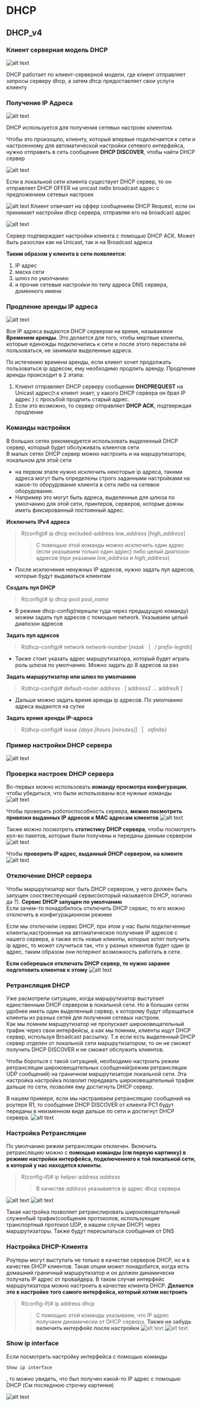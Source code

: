 # DHCP
## DHCP_v4

### Клиент серверная модель DHCP
![alt text](image.png)

DHCP работает по клиент-серверной модели, где клиент отправляет запросы серверу dhcp, а затем dhcp предоставляет свои услуги клиенту

### Получение IP Адреса
![alt text](image-1.png)

DHCP используется для получения сетевых настроек клиентом.  
  
Чтобы это произошло, клиенту, который впервые подключается к сети и настроенному для автоматической настройки сетевого интерфейса, нужно отправить в сеть сообщение __DHCP DISCOVER__, чтобы найти DHCP сервер  
  
![alt text](image-2.png)

Если в локальной сети клиента существует DHCP сервер, то он отправляет DHCP OFFER на unicast либо broadcast адрес с предложением сетевых настроек    
  
![alt text](image-3.png)
Клиент отвечает на оффер сообщением DHCP Request, если он принимает настройки dhcp сервера, отправляя его на broadcast адрес  
  

![alt text](image-4.png)

Сервер подтверждает настройки клиента с помощью DHCP ACK. Может быть разослан как на Unicast, так и на Broadcast адреса  
  
__Таким образом у клиента в сети появляется:__
1. IP адрес
2. маска сети 
3. шлюз по умолчанию 
4. и прочие сетевые настройки по типу адреса DNS сервера, доменного имени

### Продление аренды IP адреса

![alt text](image-5.png)

Все IP адреса выдаются DHCP сервером на время, называемое __Временем аренды__. Это делается для того, чтобы мертвые клиенты, которые единожды подключились к сети и после этого перестали ей пользоваться, не занимали выделенные адреса.  

По истечению времени аренды, если клиент хочет продолжать пользоваться ip адресом, ему необходимо продлить аренду. Продление аренды происходит в 2 этапа:
1. Клиент отправляет DHCP серверу сообщение __DHCPREQUEST__ на Unicast адрес(т.к клиент знает, у какого DHCP сервера он брал IP адрес ) с просьбой продлить старый адрес.
2. Если это возможно, то сервер отправляет __DHCP ACK__, подтверждая продление 

### Команды настройки

В больших сетях рекомендуется использовать выделенный DHCP сервер, который будет обслуживать клиентов сети  
В малых сетях DHCP сервер можно настроить и на маршрутизаторе, локальном для этой сети

* на первом этапе нужно исключить некоторые ip адреса, такими адреса могут быть определены строго заданными настройками на какое-то оборудование клиента в сети либо на сетевое оборудование.
* Например это могут быть адреса, выделенные для шлюза по умолчанию для этой сети, принтеров, серверов, которые дожны иметь фиксированный постоянный адрес. 

__Исключить IPv4 адреса__
> R(config)# ip dhcp excluded-address _low_address_ [_high\_address_] 
> > С помощью этой команды можно исключить один адрес (если указываем только один адрес) либо целый диапозон адресов (при указании _low_address_ и _high\_address_)

* После исключения ненужных IP адресов, нужно задать пул адресов, которые будут выдаваться клиентам

__Создать пул DHCP__
> R(config)# ip dhcp pool _pool\_name_

* В режиме dhcp-config(перешли туда через предыдущую команду) можем задать пул адресов с помощью network. Указываем целый диапозон адресов

__Задать пул адресов__
> R(dhcp-config)# network _network-number_ [_mask_ &nbsp; | &nbsp; / _prefix-legnth_]

* Также стоит указать адрес маршрутизатора, который будет играть роль шлюза по умолчанию. Можно задать до 8 адресов за раз

__Задать маршрутизатор или шлюз по умолчанию__
> R(dhcp-config)# default-router _address_ &nbsp; [ address2 ... addres8 ]

* Дальше можно задать время аренды ip адресов. По умолчанию адреса выдаются на сутки

**Задать время аренды IP-адреса**
> R(dhcp-config)# lease *{days [hours [minutes]]* &nbsp; | &nbsp; *infinite}*

### Пример настройки DHCP сервера
![alt text](image-6.png)

### Проверка настроек DHCP сервера
Во-первых можно использовать **команду просмотра конфигурации**, чтобы убедиться, что были использованы все нужные команды
![alt text](image-7.png)

Чтобы проверить роботоспособность сервера, **можно посмотреть привязки выданных IP адресов к MAC адресам клиентов** 
![alt text](image-8.png)

Также можно посмотреть **статистику DHCP сервера**, чтобы посмотреть кол-во пакетов, которые были получены и переданы данным сервером
![alt text](image-9.png)

Чтобы **проверить IP адрес, выданный DHCP сервером, на клиенте**
![alt text](image-10.png) 

### Отключение DHCP сервера
Чтобы маршрутизатор мог быть DHCP сервером, у него должен быть запущен сооствествующий сервис(который называется DHCP, логично да ?). **Сервис DHCP запущен по умолчанию**  
Если зачем-то понадобилось отключить DHCP сервис, то его можно отключить в конфигурационном режиме
  
Если мы отключили сервис DHCP, при этом у нас были подключенные клиенты,настроенные на автоматическое получение IP адресов с нашего сервера, а также есть новые клиенты, которые хотят получить ip адрес, то может случиться так, что у разных клиентов будет один ip адрес, таким образом они потеряют возможность работать в сети.  
  
**Если соберешься отключать DHCP сервер, то нужно заранее подготовить клиентов к этому**
![alt text](image-11.png)

### Ретрансляция DHCP 
Уже расмотрели ситуацию, когда маршрутизатор выступает единственным DHCP сервером в локальной сети. Но в больших сетях удобнее иметь один выделенный сервер, к которому будут обращаться клиенты из разных сетей для получения сетевых настроек.  
Как мы помним маршрутизатор не пропускает широковещательный трафик через свои интерфейсы, а как мы помним, клиенты ищут DHCP сервер, используя Broadcast рассылку. Т.е если есть выделенный DHCP сервер отделен от локальной сети маршрутизатором, то он не сможет получить DHCP DISCOVER и не сможет обслужить клиентов.  
  
Чтобы бороться с такой ситуацией, необходимо настроить  режим ретрансляции широковещательных сообщений(режим ретрансляции UDP сообщений) на граничном маршрутизаторе локальной сети. Эта настройка настройка позволит передавать широковещательный трафик дальше по сети, позволяя ему достигнуть DHCP сервер.  

  
В нашем примере, если мы настраиваем ретрансляцию сообщений на роутере R1, то сообщение DHCP DISCOVER  от клиента PC1 будут переданы в неизменном виде дальше по сети и достигнут DHCP сервера.
![alt text](image-12.png)

### Настройка Ретрансляции
По умолчанию режим ретрансляции отключен. Включить ретрансляцию можно с **помощью команды (см первую картинку) в режиме настройки интерфейса, подключенного к той локальной сети, в которой у нас находятся клиенты**. 

> R(config-if)# ip helper-address *address*
> > В качестве *address* указывается ip адрес dhcp сервера

![alt text](image-13.png)
![alt text](image-14.png)

Такая настройка позволяет ретранслировать широковещательный служенбый трафик(сообщения протоколов, использующие транспортный протокол UDP, в нашем случае DHCP) через маршрутизаторы. Также будут пересылаться сообщения от DNS

### Настройка DHCP-Клиента
Роутеры могут выступать не только в качестве серверов DHCP, но и в качестве DHCP клиентов. Такая опция может понадобится, когда есть домашний граничный маршрутизатор и он должен динамически получать IP адрес от провайдера. В таком случае интерфейс маршрутизатора можно настроить в качестве клиента DHCP. **Делается это в настройке того самого интерфейса, который хотим настроить**
> R(config-if)# ip address dhcp
> > С помощью этой команды указываем, что IP адрес получаем динамически от DHCP сервера. **Также не забудь включить интерфейс после настройки**
![alt text](image-15.png)
![alt text](image-16.png)

### Show ip interface
Если посмотреть настройку интерфейса с помощью команды 
```
Show ip interface
```
, то можно увидеть, что был получен какой-то IP адрес с помощью DHCP (См последнюю строчку картинки)

![alt text](image-17.png)